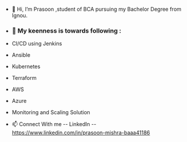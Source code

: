 - 👋 Hi, I’m Prasoon ,student of BCA pursuing my Bachelor Degree from Ignou.
- ### 👀 My keenness is towards following : ###
-  CI/CD using Jenkins 
-  Ansible
-  Kubernetes
-  Terraform
-  AWS
-  Azure
-  Monitoring and Scaling Solution

 
- 📫 Connect With me  -- LinkedIn -- https://www.linkedin.com/in/prasoon-mishra-baaa41186


